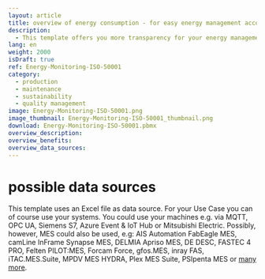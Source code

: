 ```yaml
---
layout: article
title: overview of energy consumption - for easy energy management according to ISO 50001
description: 
  - This template offers you more transparency for your energy management. In this way, you always have an eye on the most important energy consumers and can quickly identify problems. In addition to power consumption, other important key figures such as air volumes or system pressure can also be displayed. All of this helps you to achieve all the requirements of an ISO 500001 standard more easily and to make energy management visible.
lang: en
weight: 2000
isDraft: true
ref: Energy-Monitoring-ISO-50001
category:
  - production
  - maintenance
  - sustainability
  - quality management
image: Energy-Monitoring-ISO-50001.png
image_thumbnail: Energy-Monitoring-ISO-50001_thumbnail.png
download: Energy-Monitoring-ISO-50001.pbmx
overview_description:
overview_benefits:
overview_data_sources:
---
```

# possible data sources
This template uses an Excel file as data source. For your Use Case you can of course use your systems. You could use your machines e.g. via MQTT, OPC UA, Siemens S7, Azure Event & IoT Hub or Mitsubishi Electric. Possibly, however, MES could also be used, e.g: AIS Automation FabEagle MES, camLine InFrame Synapse MES, DELMIA Apriso MES, DE DESC, FASTEC 4 PRO, Felten PILOT:MES, Forcam Force, gfos.MES, inray FAS, iTAC.MES.Suite, MPDV MES HYDRA, Plex MES Suite, PSIpenta MES or [many more](https://peakboard.com/en/product/peakboard-versions/#dataconnections).